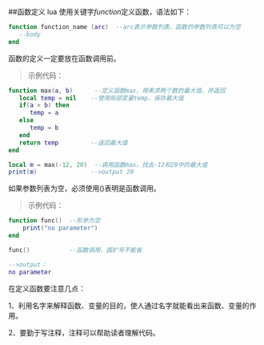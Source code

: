 ##函数定义
lua 使用关键字*function*定义函数，语法如下：

```lua
function function_name (arc)  --arc表示参数列表，函数的参数列表可以为空
   --body  
end
```

函数的定义一定要放在函数调用前。

>示例代码：

```lua
function max(a, b)      --定义函数max，用来求两个数的最大值，并返回
   local temp = nil    --使用局部变量temp，保存最大值
   if(a > b) then
      temp = a
   else
      temp = b
   end
   return temp         --返回最大值
end

local m = max(-12, 20)  --调用函数max，找去-12和20中的最大值
print(m)               -->output 20
```

如果参数列表为空，必须使用()表明是函数调用。

>示例代码：

```lua
function func()  --形参为空
    print("no parameter")
end

func()           --函数调用，圆扩号不能省

-->output：
no parameter
```

在定义函数要注意几点：

1、利用名字来解释函数、变量的目的，使人通过名字就能看出来函数、变量的作用。
 
2、要勤于写注释，注释可以帮助读者理解代码。
